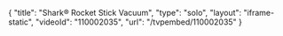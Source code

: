 {
    "title": "Shark&reg;  Rocket Stick Vacuum",
    "type": "solo",
    "layout": "iframe-static",
    "videoId": "110002035",
    "url": "\/tvpembed\/110002035"
}